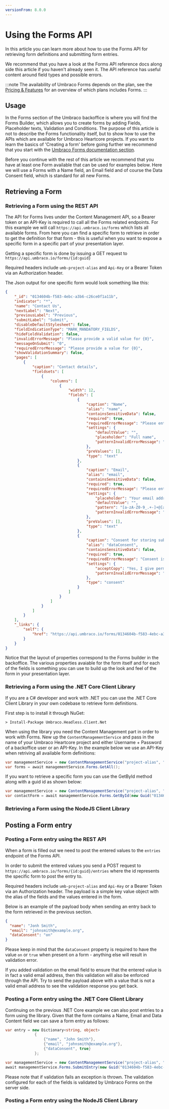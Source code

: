 ```yaml
---
versionFrom: 8.0.0
---
```


# Using the Forms API

In this article you can learn more about how to use the Forms API for retrieving form definitions and submitting form entries.

We recommend that you have a look at the Forms API reference docs along side this article if you haven't already seen it. The API reference has useful content around field types and possible errors.

:::note
The availability of Umbraco Forms depends on the plan, see the [Pricing & Features](https://umbraco.com/umbraco-heartcore-pricing/) for an overview of which plans includes Forms.
:::

## Usage

In the Forms section of the Umbraco backoffice is where you will find the Forms Builder, which allows you to create forms by adding Fields, Placeholder texts, Validation and Conditions.
The purpose of this article is not to describe the Forms functionality itself, but to show how to use the APIs which are available for Umbraco Heartcore projects. If you want to learn the basics of 'Creating a form' before going further we recommend that you start with the [Umbraco Forms documentation section](https://our.umbraco.com/documentation/Add-ons/UmbracoForms/Editor/Creating-a-Form/).

Before you continue with the rest of this article we recommend that you have at least one Form available that can be used for examples below. Here we will use a Forms with a Name field, an Email field and of course the Data Consent field, which is standard for all new Forms.

## Retrieving a Form

### Retrieving a Form using the REST API

The API for Forms lives under the Content Management API, so a Bearer token or an API-Key is required to call all the Forms related endpoints.
For this example we will call `https://api.umbraco.io/forms` which lists all available forms. From here you can find a specific form to retrieve in order to get the definition for that form - this is useful when you want to expose a specific form in a specific part of your presentation layer.

Getting a specific form is done by issuing a GET request to 
`https://api.umbraco.io/forms/{id:guid}`

Required headers include `umb-project-alias` and `Api-Key` or a Bearer Token via an Authorization header.

The Json output for one specific form would look something like this:

```json
{
    "_id": "0134604b-f583-4ebc-a3b6-c26ce0f1a11b",
    "indicator": "*",
    "name": "Contact Us",
    "nextLabel": "Next",
    "previousLabel": "Previous",
    "submitLabel": "Submit",
    "disableDefaultStylesheet": false,
    "fieldIndicationType": "MARK_MANDATORY_FIELDS",
    "hideFieldValidation": false,
    "invalidErrorMessage": "Please provide a valid value for {0}",
    "messageOnSubmit": "0",
    "requiredErrorMessage": "Please provide a value for {0}",
    "showValidationSummary": false,
    "pages": [
        {
            "caption": "Contact details",
            "fieldsets": [
                {
                    "columns": [
                        {
                            "width": 12,
                            "fields": [
                                {
                                    "caption": "Name",
                                    "alias": "name",
                                    "containsSensitiveData": false,
                                    "required": true,
                                    "requiredErrorMessage": "Please enter your name",
                                    "settings": {
                                        "defaultValue": "",
                                        "placeholder": "Full name",
                                        "patternInvalidErrorMessage": "Please provide a valid value for Name"
                                    },
                                    "preValues": [],
                                    "type": "text"
                                },
                                {
                                    "caption": "Email",
                                    "alias": "email",
                                    "containsSensitiveData": false,
                                    "required": true,
                                    "requiredErrorMessage": "Please enter a valid email",
                                    "settings": {
                                        "placeholder": "Your email address",
                                        "defaultValue": "",
                                        "pattern": "[a-zA-Z0-9_.+-]+@[a-zA-Z0-9-]+.[a-zA-Z0-9-.]+",
                                        "patternInvalidErrorMessage": "Please provide a valid value for Email"
                                    },
                                    "preValues": [],
                                    "type": "text"
                                },
                                {
                                    "caption": "Consent for storing submitted data",
                                    "alias": "dataConsent",
                                    "containsSensitiveData": false,
                                    "required": true,
                                    "requiredErrorMessage": "Consent is required to store and process the data in this form.",
                                    "settings": {
                                        "acceptCopy": "Yes, I give permission to store and process my data",
                                        "patternInvalidErrorMessage": "Please provide a valid value for Consent for storing submitted data"
                                    },
                                    "type": "consent"
                                }
                            ]
                        }
                    ]
                }
            ]
        }
    ],
    "_links": {
        "self": {
            "href": "https://api.umbraco.io/forms/0134604b-f583-4ebc-a3b6-c26ce0f1a11b"
        }
    }
}
```

Notice that the layout of properties correspond to the Forms builder in the backoffice. The various properties avaiable for the form itself and for each of the fields is something you can use to build up the look and feel of the form in your presentation layer.

### Retrieving a Form using the .NET Core Client Library

If you are a C# developer and work with .NET you can use the .NET Core Client Library in your own codebase to retrieve form definitions.

First step is to install it through NuGet:

```
> Install-Package Umbraco.Headless.Client.Net
```

When using the library you need the Content Management part in order to work with Forms. New up the `ContentManagementService` and pass in the name of your Umbraco Heartcore project and either Username + Password of a backoffice user or an API-Key. In the example below we use an API-Key when retriving all available form definitions:

```csharp
var managementService = new ContentManagementService("project-alias", "api-key-value");
var forms = await managementService.Forms.GetAll();
```

If you want to retrieve a specific form you can use the GetById method along with a guid id as shown below:

```csharp
var managementService = new ContentManagementService("project-alias", "api-key-value");
var contactForm = await managementService.Forms.GetById(new Guid("0134604b-f583-4ebc-a3b6-c26ce0f1a11b"));
```

### Retrieving a Form using the NodeJS Client Library

## Posting a Form entry

### Posting a Form entry using the REST API

When a form is filled out we need to post the entered values to the `entries` endpoint of the Forms API.

In order to submit the entered values you send a POST request to `https://api.umbraco.io/forms/{id:guid}/entries` where the id represents the specific form to post the entry to.

Required headers include `umb-project-alias` and `Api-Key` or a Bearer Token via an Authorization header.
The payload is a simple key value object with the alias of the fields and the values entered in the form.

Below is an example of the payload body when sending an entry back to the form retrieved in the previous section.

```json
{
  "name": "Jonh Smith",
  "email": "johnsmith@example.org",
  "dataConsent": "on"
}
```

Please keep in mind that the `dataConsent` property is required to have the value `on` or `true` when present on a form - anything else will result in validation error.

If you added validation on the email field to ensure that the entered value is in fact a valid email address, then this validation will also be enforced through the API. Try to send the payload above with a value that is not a valid email address to see the validation response you get back.

### Posting a Form entry using the .NET Core Client Library

Continuing on the previous .NET Core example we can also post entries to a form using the library.
Given that the form contains a Name, Email and Data Content field we can save a form entry as follows:

```csharp
var entry = new Dictionary<string, object>
             {
                 {"name", "John Smith"},
                 {"email", "johnsmith@example.org"},
                 {"dataConsent", true}
             };

var managementService = new ContentManagementService("project-alias", "api-key-value");
await managementService.Forms.SubmitEntry(new Guid("0134604b-f583-4ebc-a3b6-c26ce0f1a11b"), entry);
```

Please note that if validation fails an exception is thrown. The validation configured for each of the fields is validated by Umbraco Forms on the server side.

### Posting a Form entry using the NodeJS Client Library
